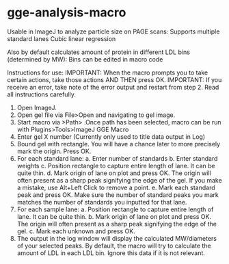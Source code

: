 # gge-analysis-macro
Usable in ImageJ to analyze particle size on PAGE scans:
    Supports multiple standard lanes
    Cubic linear regression

Also by default calculates amount of protein in different LDL bins (determined by MW):
    Bins can be edited in macro code


Instructions for use:
IMPORTANT: When the macro prompts you to take certain actions, take those actions AND THEN press OK.
IMPORTANT: If you receive an error, take note of the error output and restart from step 2. Read all instructions carefully.
1. Open ImageJ.
2. Open gel file via File>Open and navigating to gel image.
3. Start macro via >Path> .Once path has been selected, macro can be run with Plugins>Tools>ImageJ GGE Macro
4. Enter gel X number (Currently only used to title data output in Log)
5. Bound gel with rectangle. You will have a chance later to more precisely mark the origin. Press OK.
6. For each standard lane:
    a. Enter number of standards
    b. Enter standard weights
    c. Position rectangle to capture entire length of lane. It can be quite thin.
    d. Mark origin of lane on plot and press OK. The origin will often present as a sharp peak signifying the edge of the gel. If you make a mistake, use Alt+Left Click to remove a point.
    e. Mark each standard peak and press OK. Make sure the number of standard peaks you mark matches the number of standards you inputted for that lane.
7. For each sample lane:
    a. Position rectangle to capture entire length of lane. It can be quite thin.
    b. Mark origin of lane on plot and press OK. The origin will often present as a sharp peak signifying the edge of the gel. 
    c. Mark each unknown and press OK. 
8. The output in the log window will display the calculated MW/diameters of your selected peaks. By default, the macro will try to calculate the amount of LDL in each LDL bin. Ignore this data if it is not relevant.

